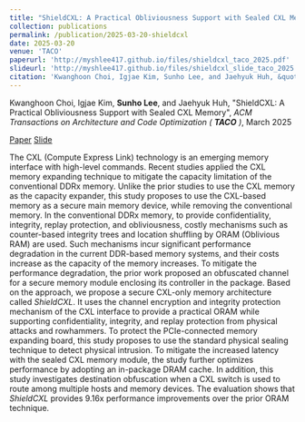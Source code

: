 ```yaml
---
title: "ShieldCXL: A Practical Obliviousness Support with Sealed CXL Memory"
collection: publications
permalink: /publication/2025-03-20-shieldcxl
date: 2025-03-20
venue: 'TACO'
paperurl: 'http://myshlee417.github.io/files/shieldcxl_taco_2025.pdf'
slideurl: 'http://myshlee417.github.io/files/shieldcxl_slide_taco_2025.pdf'
citation: 'Kwanghoon Choi, Igjae Kim, Sunho Lee, and Jaehyuk Huh, &quot;ShieldCXL: A Practical Obliviousness Support with Sealed CXL Memory&quot;, ACM Transactions on Architecture and Code Optimization (TACO), March 2025'
---
```

Kwanghoon Choi, Igjae Kim, **Sunho Lee**, and Jaehyuk Huh, &quot;ShieldCXL: A Practical Obliviousness Support with Sealed CXL Memory&quot;, *ACM Transactions on Architecture and Code Optimization (* ***TACO*** *)*, March 2025

[Paper](http://myshlee417.github.io/files/shieldcxl_taco_2025.pdf)
[Slide](http://myshlee417.github.io/files/shieldcxl_slide_taco_2025.pdf)

The CXL (Compute Express Link) technology is an emerging memory interface with high-level commands. Recent studies applied the CXL memory expanding technique to mitigate the capacity limitation of the conventional DDRx memory. Unlike the prior studies to use the CXL memory as the capacity expander, this study proposes to use the CXL-based memory as a secure main memory device, while removing the conventional memory. In the conventional DDRx memory, to provide confidentiality, integrity, replay protection, and obliviousness, costly mechanisms such as counter-based integrity trees and location shuffling by ORAM (Oblivious RAM) are used. Such mechanisms incur significant performance degradation in the current DDR-based memory systems, and their costs increase as the capacity of the memory increases. To mitigate the performance degradation, the prior work proposed an obfuscated channel for a secure memory module enclosing its controller in the package. Based on the approach, we propose a secure CXL-only memory architecture called *ShieldCXL*. It uses the channel encryption and integrity protection mechanism of the CXL interface to provide a practical ORAM while supporting confidentiality, integrity, and replay protection from physical attacks and rowhammers. To protect the PCIe-connected memory expanding board, this study proposes to use the standard physical sealing technique to detect physical intrusion. To mitigate the increased latency with the sealed CXL memory module, the study further optimizes performance by adopting an in-package DRAM cache. In addition, this study investigates destination obfuscation when a CXL switch is used to route among multiple hosts and memory devices. The evaluation shows that *ShieldCXL* provides 9.16x performance improvements over the prior ORAM technique.
